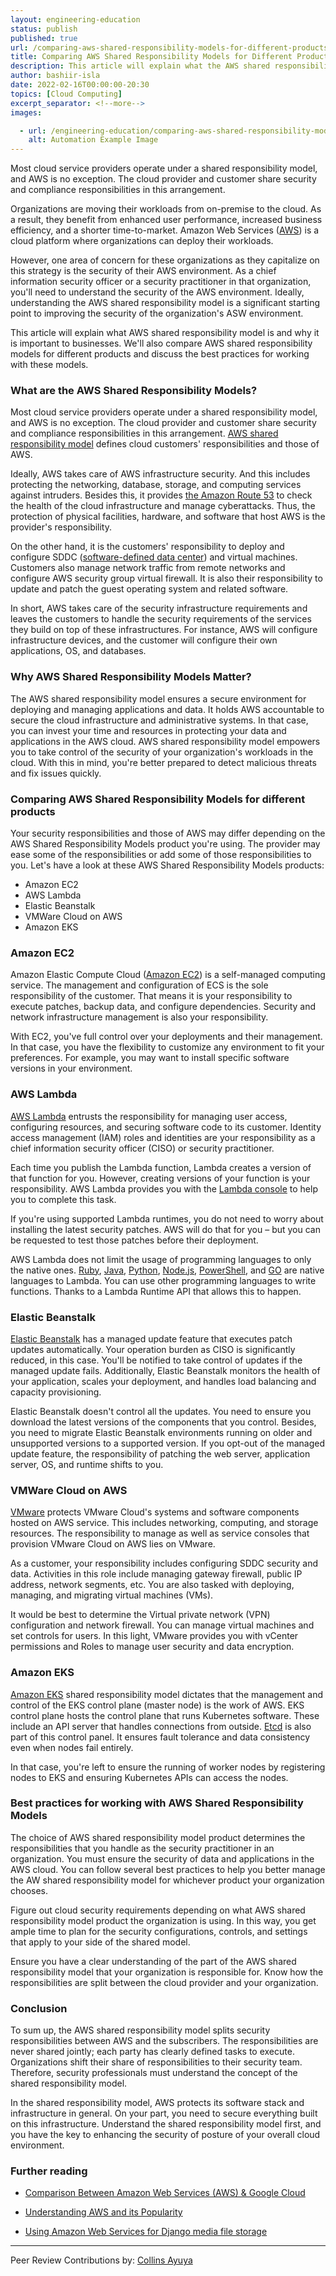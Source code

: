 ```yaml
---
layout: engineering-education
status: publish
published: true
url: /comparing-aws-shared-responsibility-models-for-different-products/
title: Comparing AWS Shared Responsibility Models for Different Products
description: This article will explain what the AWS shared responsibility model is and why it is important to businesses. 
author: bashiir-isla
date: 2022-02-16T00:00:00-20:30
topics: [Cloud Computing]
excerpt_separator: <!--more-->
images:

  - url: /engineering-education/comparing-aws-shared-responsibility-models-for-different-products/hero.jpg
    alt: Automation Example Image
---
```

Most cloud service providers operate under a shared responsibility model, and AWS is no exception. The cloud provider and customer share security and compliance responsibilities in this arrangement.  
<!--more-->

Organizations are moving their workloads from on-premise to the cloud. As a result, they benefit from enhanced user performance, increased business efficiency, and a shorter time-to-market. Amazon Web Services ([AWS](/engineering-education/what-is-aws-and-why-is-aws-so-popular/)) is a cloud platform where organizations can deploy their workloads.

However, one area of concern for these organizations as they capitalize on this strategy is the security of their AWS environment. As a chief information security officer or a security practitioner in that organization, you'll need to understand the security of the AWS environment. Ideally, understanding the AWS shared responsibility model is a significant starting point to improving the security of the organization's ASW environment.

This article will explain what AWS shared responsibility model is and why it is important to businesses. We'll also compare AWS shared responsibility models for different products and discuss the best practices for working with these models.

### What are the AWS Shared Responsibility Models?
Most cloud service providers operate under a shared responsibility model, and AWS is no exception. The cloud provider and customer share security and compliance responsibilities in this arrangement. [AWS shared responsibility model](https://aws.amazon.com/compliance/shared-responsibility-model/) defines cloud customers' responsibilities and those of AWS.

Ideally, AWS takes care of AWS infrastructure security. And this includes protecting the networking, database, storage, and computing services against intruders. Besides this, it provides [the Amazon Route 53](https://docs.aws.amazon.com/Route53/latest/DeveloperGuide/Welcome.html) to check the health of the cloud infrastructure and manage cyberattacks. Thus, the protection of physical facilities, hardware, and software that host AWS is the provider's responsibility.

On the other hand, it is the customers' responsibility to deploy and configure SDDC ([software-defined data center](https://searchconvergedinfrastructure.techtarget.com/definition/software-defined-data-center-SDDC#)) and virtual machines. Customers also manage network traffic from remote networks and configure AWS security group virtual firewall. It is also their responsibility to update and patch the guest operating system and related software.

In short, AWS takes care of the security infrastructure requirements and leaves the customers to handle the security requirements of the services they build on top of these infrastructures. For instance, AWS will configure infrastructure devices, and the customer will configure their own applications, OS, and databases.

### Why AWS Shared Responsibility Models Matter?
The AWS shared responsibility model ensures a secure environment for deploying and managing applications and data. It holds AWS accountable to secure the cloud infrastructure and administrative systems. In that case, you can invest your time and resources in protecting your data and applications in the AWS cloud. AWS shared responsibility model empowers you to take control of the security of your organization's workloads in the cloud. With this in mind, you're better prepared to detect malicious threats and fix issues quickly.

### Comparing AWS Shared Responsibility Models for different products
Your security responsibilities and those of AWS may differ depending on the AWS Shared Responsibility Models product you're using. The provider may ease some of the responsibilities or add some of those responsibilities to you. Let's have a look at these AWS Shared Responsibility Models products:

- Amazon EC2
- AWS Lambda
- Elastic Beanstalk
- VMWare Cloud on AWS
- Amazon EKS

### Amazon EC2
Amazon Elastic Compute Cloud ([Amazon EC2](https://www.amazonaws.cn/en/ec2/)) is a self-managed computing service. The management and configuration of ECS is the sole responsibility of the customer. That means it is your responsibility to execute patches, backup data, and configure dependencies. Security and network infrastructure management is also your responsibility.

With EC2, you've full control over your deployments and their management. In that case, you have the flexibility to customize any environment to fit your preferences. For example, you may want to install specific software versions in your environment.

### AWS Lambda
[AWS Lambda](https://docs.aws.amazon.com/lambda/latest/dg/applications-console.html) entrusts the responsibility for managing user access, configuring resources, and securing software code to its customer. Identity access management (IAM) roles and identities are your responsibility as a chief information security officer (CISO) or security practitioner.

Each time you publish the Lambda function, Lambda creates a version of that function for you. However, creating versions of your function is your responsibility. AWS Lambda provides you with the [Lambda console](https://docs.aws.amazon.com/lambda/latest/dg/applications-console.html) to help you to complete this task.

If you're using supported Lambda runtimes, you do not need to worry about installing the latest security patches. AWS will do that for you – but you can be requested to test those patches before their deployment.

AWS Lambda does not limit the usage of programming languages to only the native ones. [Ruby](https://www.ruby-lang.org/en/), [Java](https://www.java.com/), [Python](https://www.python.org/), [Node.js](https://nodejs.org/), [PowerShell](https://github.com/PowerShell/PowerShell), and [GO](https://go.dev/) are native languages to Lambda. You can use other programming languages to write functions. Thanks to a Lambda Runtime API that allows this to happen.

### Elastic Beanstalk
[Elastic Beanstalk](https://aws.amazon.com/elasticbeanstalk/) has a managed update feature that executes patch updates automatically. Your operation burden as CISO is significantly reduced, in this case. You'll be notified to take control of updates if the managed update fails. Additionally, Elastic Beanstalk monitors the health of your application, scales your deployment, and handles load balancing and capacity provisioning.

Elastic Beanstalk doesn't control all the updates. You need to ensure you download the latest versions of the components that you control. Besides, you need to migrate Elastic Beanstalk environments running on older and unsupported versions to a supported version. If you opt-out of the managed update feature, the responsibility of patching the web server, application server, OS, and runtime shifts to you.

### VMWare Cloud on AWS
[VMware](https://docs.vmware.com/en/VMware-Cloud-on-AWS/index.html) protects VMware Cloud's systems and software components hosted on AWS service. This includes networking, computing, and storage resources. The responsibility to manage as well as service consoles that provision VMware Cloud on AWS lies on VMware.

As a customer, your responsibility includes configuring SDDC security and data. Activities in this role include managing gateway firewall, public IP address, network segments, etc. You are also tasked with deploying, managing, and migrating virtual machines (VMs).

It would be best to determine the Virtual private network (VPN) configuration and network firewall. You can manage virtual machines and set controls for users. In this light, VMware provides you with vCenter permissions and Roles to manage user security and data encryption.

### Amazon EKS
[Amazon EKS](https://aws.amazon.com/eks/) shared responsibility model dictates that the management and control of the EKS control plane (master node) is the work of AWS. EKS control plane hosts the control plane that runs Kubernetes software. These include an API server that handles connections from outside. [Etcd](https://etcd.io/) is also part of this control panel. It ensures fault tolerance and data consistency even when nodes fail entirely.

In that case, you're left to ensure the running of worker nodes by registering nodes to EKS and ensuring Kubernetes APIs can access the nodes.

### Best practices for working with AWS Shared Responsibility Models
The choice of AWS shared responsibility model product determines the responsibilities that you handle as the security practitioner in an organization. You must ensure the security of data and applications in the AWS cloud. You can follow several best practices to help you better manage the AW shared responsibility model for whichever product your organization chooses.

Figure out cloud security requirements depending on what AWS shared responsibility model product the organization is using. In this way, you get ample time to plan for the security configurations, controls, and settings that apply to your side of the shared model.

Ensure you have a clear understanding of the part of the AWS shared responsibility model that your organization is responsible for. Know how the responsibilities are split between the cloud provider and your organization.

### Conclusion
To sum up, the AWS shared responsibility model splits security responsibilities between AWS and the subscribers. The responsibilities are never shared jointly; each party has clearly defined tasks to execute. Organizations shift their share of responsibilities to their security team. Therefore, security professionals must understand the concept of the shared responsibility model.

In the shared responsibility model, AWS protects its software stack and infrastructure in general. On your part, you need to secure everything built on this infrastructure. Understand the shared responsibility model first, and you have the key to enhancing the security of posture of your overall cloud environment.

### Further reading 

- [Comparison Between Amazon Web Services (AWS) & Google Cloud](/engineering-education/aws-vs-google-cloud/)

- [Understanding AWS and its Popularity](/engineering-education/what-is-aws-and-why-is-aws-so-popular/)

- [Using Amazon Web Services for Django media file storage](engineering-education/using-amazon-web-service-for-django-media-files-storage/)

---
Peer Review Contributions by: [Collins Ayuya](https://www.section.io/engineering-education/authors/collins-ayuya/)

